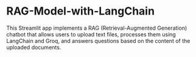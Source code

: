# RAG-Model-with-LangChain
This Streamlit app implements a RAG (Retrieval-Augmented Generation) chatbot that allows users to upload text files, processes them using LangChain and Groq, and answers questions based on the content of the uploaded documents.
